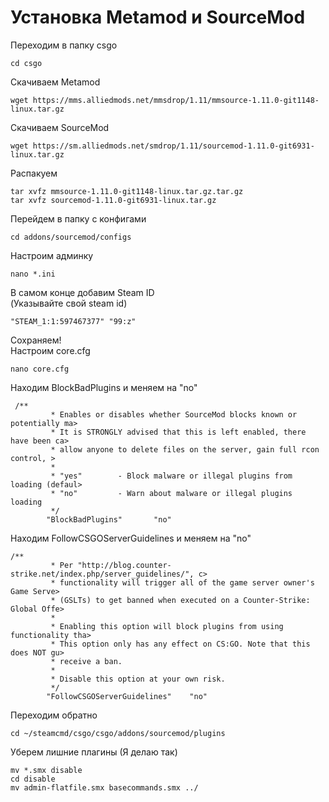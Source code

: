 # Установка Metamod и SourceMod

Переходим в папку csgo

```
cd csgo
```

Скачиваем Metamod 

```
wget https://mms.alliedmods.net/mmsdrop/1.11/mmsource-1.11.0-git1148-linux.tar.gz
```

Скачиваем SourceMod

```
wget https://sm.alliedmods.net/smdrop/1.11/sourcemod-1.11.0-git6931-linux.tar.gz
```

Распакуем 

```
tar xvfz mmsource-1.11.0-git1148-linux.tar.gz.tar.gz
tar xvfz sourcemod-1.11.0-git6931-linux.tar.gz
```

Перейдем в папку с конфигами

```
cd addons/sourcemod/configs
```

Настроим админку 

```
nano *.ini
```

В самом конце добавим Steam ID <br/> (Указывайте свой steam id)

```
"STEAM_1:1:597467377" "99:z"
```

Сохраняем! <br/> Настроим core.cfg

```
nano core.cfg
```

Находим BlockBadPlugins и меняем на "no" 

```
 /**
         * Enables or disables whether SourceMod blocks known or potentially ma>
         * It is STRONGLY advised that this is left enabled, there have been ca>
         * allow anyone to delete files on the server, gain full rcon control, >
         *
         * "yes"        - Block malware or illegal plugins from loading (defaul>
         * "no"         - Warn about malware or illegal plugins loading
         */
        "BlockBadPlugins"       "no"
```

Находим FollowCSGOServerGuidelines и меняем на "no" 

```
/**
         * Per "http://blog.counter-strike.net/index.php/server_guidelines/", c>
         * functionality will trigger all of the game server owner's Game Serve>
         * (GSLTs) to get banned when executed on a Counter-Strike: Global Offe>
         *
         * Enabling this option will block plugins from using functionality tha>
         * This option only has any effect on CS:GO. Note that this does NOT gu>
         * receive a ban.
         *
         * Disable this option at your own risk.
         */
        "FollowCSGOServerGuidelines"    "no"
```

Переходим обратно

```
cd ~/steamcmd/csgo/csgo/addons/sourcemod/plugins
```

Уберем лишние плагины (Я делаю так)

```
mv *.smx disable
cd disable
mv admin-flatfile.smx basecommands.smx ../
```



